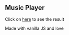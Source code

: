 ## Music Player

Click on [here](https://music-onichan.netlify.app/) to see the result

Made with vanilla JS and love